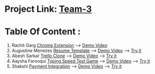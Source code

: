 # Project Link: [Team-3]()

# Table Of Content :
1. Rachit Garg [Chrome Extension](https://github.com/Rachitgarg56/Geekathon-Team/tree/main/Rachit_Garg-Chrome_Extension) --> [Demo Video]()
2. Augustine Menezes [Resume Template](https://github.com/Rachitgarg56/Geekathon-Team/tree/main/Augustine_Menezes-Resume_Template) --> [Demo Video]() --> [Try it](https://rachitgarg56.github.io/Geekathon-Team/Augustine_Menezes-Resume_Template/index.html)
3. Abesh Sarkar [Trello Clone](https://github.com/Rachitgarg56/Geekathon-Team/tree/main/Abesh_Sarkar-Trello-Clone) --> [Demo Video]() --> [Try it](https://rachitgarg56.github.io/Geekathon-Team/Abesh_Sarkar-Trello-Clone/index.html)
4. Aaysha Farooqui [Typing Speed Test Game](https://github.com/Rachitgarg56/Geekathon-Team/tree/main/Aaysha_Typing_Game) --> [Demo Video]() --> [Try it](https://rachitgarg56.github.io/Geekathon-Team/Aaysha_Typing_Game/index.html)
5. Shakshi [Payment Integration](https://github.com/Rachitgarg56/Geekathon-Team/tree/main/Shakshi%20-%20Payment%20Integration) --> [Demo Video]() --> [Try it](https://rachitgarg56.github.io/Geekathon-Team/Shakshi%20-%20Payment%20Integration//index.html)
